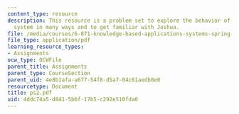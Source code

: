 ```yaml
---
content_type: resource
description: This resource is a problem set to explore the behavior of a rule-based
  system in many ways and to get familiar with Joshua.
file: /media/courses/6-871-knowledge-based-applications-systems-spring-2005/4ddc74a5d8415b6f17b5c292e510fda0_ps2.pdf
file_type: application/pdf
learning_resource_types:
- Assignments
ocw_type: OCWFile
parent_title: Assignments
parent_type: CourseSection
parent_uid: 4e8b1afa-a677-54f8-d5a7-04c61aedb8e0
resourcetype: Document
title: ps2.pdf
uid: 4ddc74a5-d841-5b6f-17b5-c292e510fda0
---
```

